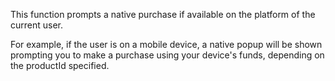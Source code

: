 This function prompts a native purchase if available on the platform of the current user.

For example, if the user is on a mobile device, a native popup will be shown prompting you to make a purchase using your device's funds, depending on the productId specified.
